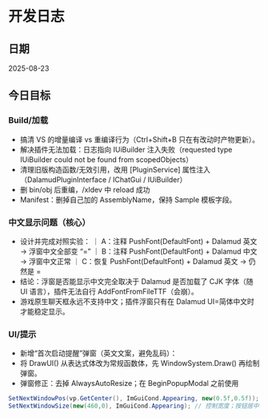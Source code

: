 # 开发日志

## 日期
2025-08-23

## 今日目标
### Build/加载
- 搞清 VS 的增量编译 vs 重编译行为（Ctrl+Shift+B 只在有改动时产物更新）。
- 解决插件无法加载：日志指向 IUiBuilder 注入失败（requested type IUiBuilder could not be found from scopedObjects）
- 清理旧版构造函数/无效引用，改用 [PluginService] 属性注入（DalamudPluginInterface / IChatGui / IUiBuilder）
- 删 bin/obj 后重编，/xldev 中 reload 成功
- Manifest：删掉自己加的 AssemblyName，保持 Sample 模板字段。

### 中文显示问题（核心）
- 设计并完成对照实验：
｜ A：注释 PushFont(DefaultFont) + Dalamud 英文 → 浮窗中文全部变 “=”
｜ B：注释 PushFont(DefaultFont) + Dalamud 中文 → 浮窗中文正常
｜ C：恢复 PushFont(DefaultFont) + Dalamud 英文 → 仍然是 =
- 结论：浮窗是否能显示中文完全取决于 Dalamud 是否加载了 CJK 字体（随 UI 语言），插件无法自行 AddFontFromFileTTF（会崩）。
- 游戏原生聊天框永远不支持中文；插件浮窗只有在 Dalamud UI=简体中文时才能稳定显示。

### UI/提示
- 新增“首次启动提醒”弹窗（英文文案，避免乱码）：
- 将 DrawUI() 从表达式体改为常规函数体，先 WindowSystem.Draw() 再绘制弹窗。
- 弹窗修正：去掉 AlwaysAutoResize；在 BeginPopupModal 之前使用
```c#
SetNextWindowPos(vp.GetCenter(), ImGuiCond.Appearing, new(0.5f,0.5f)); // 居中
SetNextWindowSize(new(460,0), ImGuiCond.Appearing); // 控制宽度；按钮居中
```